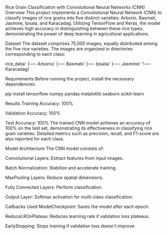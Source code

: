 Rice Grain Classification with Convolutional Neural Networks (CNN)
Overview
This project implements a Convolutional Neural Network (CNN) to classify images of rice grains into five distinct varieties: Arborio, Basmati, Jasmine, Ipsala, and Karacadag. Utilizing TensorFlow and Keras, the model achieves high accuracy in distinguishing between these rice types, demonstrating the power of deep learning in agricultural applications.

Dataset
The dataset comprises 75,000 images, equally distributed among the five rice varieties. The images are organized in directories corresponding to each class:

rice_data/
  ├── Arborio/
  ├── Basmati/
  ├── Ipsala/
  ├── Jasmine/
  └── Karacadag/

Requirements
Before running the project, install the necessary dependencies:

pip install tensorflow numpy pandas matplotlib seaborn scikit-learn

Results
Training Accuracy: 100%

Validation Accuracy: 100%

Test Accuracy: 100%
The trained CNN model achieves an accuracy of 100% on the test set, demonstrating its effectiveness in classifying rice grain varieties. Detailed metrics such as precision, recall, and F1-score are also reported for each class.

Model Architecture
The CNN model consists of:

Convolutional Layers: Extract features from input images.

Batch Normalization: Stabilize and accelerate training.

MaxPooling Layers: Reduce spatial dimensions.

Fully Connected Layers: Perform classification.

Output Layer: Softmax activation for multi-class classification.

Callbacks Used
ModelCheckpoint: Saves the model after each epoch.

ReduceLROnPlateau: Reduces learning rate if validation loss plateaus.

EarlyStopping: Stops training if validation loss doesn't improve.
